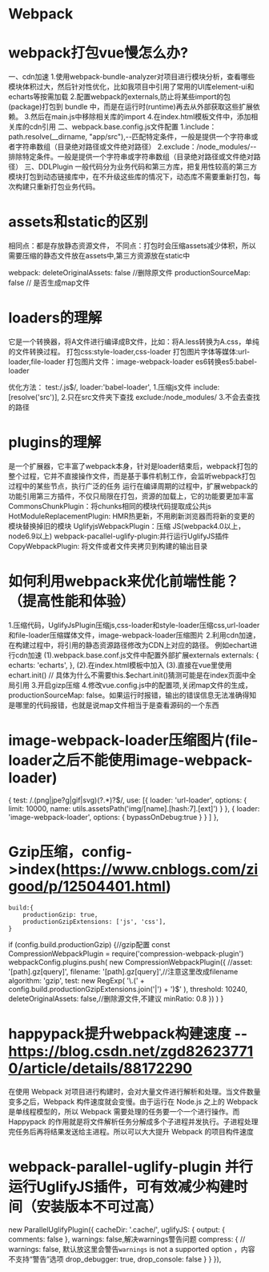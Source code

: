 # Webpack

# webpack打包vue慢怎么办?
一、cdn加速
    1.使用webpack-bundle-analyzer对项目进行模块分析，查看哪些模块体积过大，然后针对性优化，比如我项目中引用了常用的UI库element-ui和echarts等按需加载
    2.配置webpack的externals,防止将某些import的包(package)打包到 bundle 中，而是在运行时(runtime)再去从外部获取这些扩展依赖。
    3.然后在main.js中移除相关库的import
    4.在index.html模板文件中，添加相关库的cdn引用
二、webpack.base.config.js文件配置
    1.include：path.resolve(__dirname, "app/src"),--匹配特定条件，一般是提供一个字符串或者字符串数组（目录绝对路径或文件绝对路径）
    2.exclude：/node_modules/--排除特定条件。一般是提供一个字符串或字符串数组（目录绝对路径或文件绝对路径）
三、DDLPlugin
    一般代码分为业务代码和第三方库，把复用性较高的第三方模块打包到动态链接库中，在不升级这些库的情况下，动态库不需要重新打包，每次构建只重新打包业务代码。

# assets和static的区别
相同点：都是存放静态资源文件，
不同点：打包时会压缩assets减少体积，所以需要压缩的静态文件放在assets中,第三方资源放在static中

webpack:
deleteOriginalAssets: false //删除原文件
  productionSourceMap: false // 是否生成map文件
# loaders的理解
它是一个转换器，将A文件进行编译成B文件，比如：将A.less转换为A.css，单纯的文件转换过程。
打包css:style-loader,css-loader
打包图片字体等媒体:url-loader,file-loader
打包图片文件：image-webpack-loader
es6转换es5:babel-loader

优化方法：
    test:/\.js$/,
    loader:'babel-loader',     1.压缩js文件
    include:[resolve('src')],  2.只在src文件夹下查找
    exclude:/node_modules/      3.不会去查找的路径

# plugins的理解
是一个扩展器，它丰富了webpack本身，针对是loader结束后，webpack打包的整个过程，它并不直接操作文件，而是基于事件机制工作，会监听webpack打包过程中的某些节点，执行广泛的任务
运行在编译周期的过程中，扩展webpack的功能引用第三方插件，不仅只局限在打包，资源的加载上，它的功能要更加丰富
CommonsChunkPlugin：将chunks相同的模块代码提取成公共js
HotModuleReplacementPlugin: HMR热更新，不用刷新浏览器而将新的变更的模块替换掉旧的模块
UglifyjsWebpackPlugin：压缩 JS(webpack4.0以上，node6.9以上)
webpack-pacallel-uglify-plugin:并行运行UglifyJS插件
CopyWebpackPlugin: 将文件或者文件夹拷贝到构建的输出目录


# 如何利用webpack来优化前端性能？（提高性能和体验）
1.压缩代码，UglifyJsPlugin压缩js,css-loader和style-loader压缩css,url-loader和file-loader压缩媒体文件，image-webpack-loader压缩图片
2.利用cdn加速，在构建过程中，将引用的静态资源路径修改为CDN上对应的路径。
例如echart进行cdn加速
    (1).webpack.base.conf.js文件中配置外部扩展externals 
        externals: {
            echarts: 'echarts',
        },
    (2).在index.html模板中加入 
    <script src="https://cdn.bootcss.com/echarts/4.2.1-rc1/echarts.in.s"></script>
    (3).直接在vue里使用echart.init() // 具体为什么不需要this.$echart.init()猜测可能是在index页面中全局引用
3.开启gizp压缩
4.修改vue.config.js中的配置项,关闭map文件的生成，productionSourceMap: false。如果运行时报错，输出的错误信息无法准确得知是哪里的代码报错，也就是说map文件相当于是查看源码的一个东西
# image-webpack-loader压缩图片(file-loader之后不能使用image-webpack-loader)
  {
        test: /\.(png|jpe?g|gif|svg)(\?.*)?$/,
        use: [{
          loader: 'url-loader',
          options: {
            limit: 10000,
            name: utils.assetsPath('img/[name].[hash:7].[ext]')
          }
        },
        {
          loader: 'image-webpack-loader',
          options: {
            bypassOnDebug:true
          }
        }
        ]
      },
# Gzip压缩，config->index(https://www.cnblogs.com/zigood/p/12504401.html)
    build:{
        productionGzip: true,
        productionGzipExtensions: ['js', 'css'],
    }

  if (config.build.productionGzip) {//gzip配置
    const CompressionWebpackPlugin = require('compression-webpack-plugin')
    webpackConfig.plugins.push(
      new CompressionWebpackPlugin({
        //asset: '[path].gz[query]',
        filename: '[path].gz[query]',//注意这里改成filename
        algorithm: 'gzip',
        test: new RegExp(
          '\\.(' +
          config.build.productionGzipExtensions.join('|') +
          ')$'
        ),
        threshold: 10240,
        deleteOriginalAssets: false,//删除源文件,不建议
        minRatio: 0.8
      })
    )
  }
# happypack提升webpack构建速度 --https://blog.csdn.net/zgd826237710/article/details/88172290
在使用 Webpack 对项目进行构建时，会对大量文件进行解析和处理。当文件数量变多之后，Webpack 构件速度就会变慢。由于运行在 Node.js 之上的 Webpack 是单线程模型的，所以 Webpack 需要处理的任务要一个一个进行操作。而 Happypack 的作用就是将文件解析任务分解成多个子进程并发执行。子进程处理完任务后再将结果发送给主进程。所以可以大大提升 Webpack 的项目构件速度

# webpack-parallel-uglify-plugin 并行运行UglifyJS插件，可有效减少构建时间（安装版本不可过高）
  new ParallelUglifyPlugin({
      cacheDir: '.cache/',
      uglifyJS: {
        output: {
          comments: false
        },
        warnings: false,解决warnings警告问题
        compress: {
          // warnings: false, 默认放这里会警告`warnings` is not a supported option  ，内容不支持“警告”选项
          drop_debugger: true,
          drop_console: false
        }
      }
    }),

